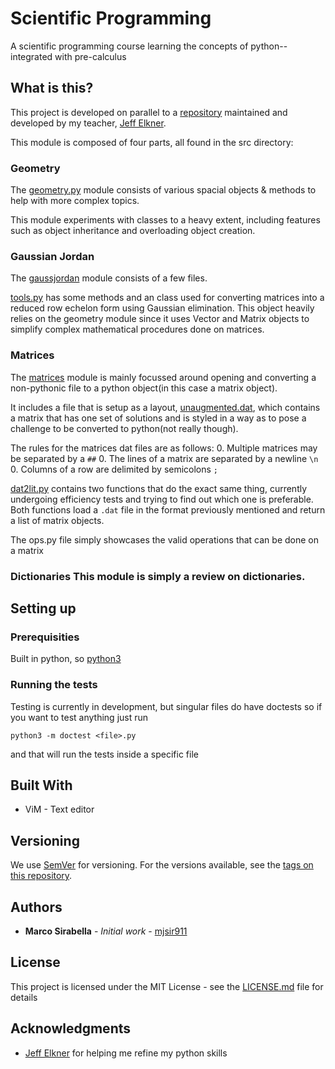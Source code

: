 # Scientific Programming

A scientific programming course learning the concepts of python-- integrated
with pre-calculus 

## What is this?

This project is developed on parallel to a
[repository](https://github.com/jelkner/ScientificProgramming) maintained and
developed by my teacher, [Jeff Elkner](https://github.com/jelkner).

This module is composed of four parts, all found in the src directory:

### Geometry

The [geometry.py]( {{site.codeurl}}/src/geometry.py) module consists of various
spacial objects & methods to help with more complex topics.

This module experiments with classes to a heavy extent, including features such
as object inheritance and overloading object creation.

### Gaussian Jordan

The [gaussjordan]( {{site.codeurl}}/src/gaussjordan) module consists of a few
files.

[tools.py]({{site.codeurl}}/src/gaussjordan/tools.py) has some methods and an
class used for converting matrices into a reduced row echelon form using
Gaussian elimination. This object heavily relies on the geometry module since
it uses Vector and Matrix objects to simplify complex mathematical procedures
done on matrices.

### Matrices

The [matrices]({{site.codeurl}}/src/matrices) module is mainly focussed around
opening and converting a non-pythonic file to a python object(in this case a
matrix object).

It includes a file that is setup as a layout, [unaugmented.dat](
{{site.codeurl}}/src/matrices/unaugmented.dat), which contains a matrix that
has one set of solutions and is styled in a way as to pose a challenge to be
converted to python(not really though).

The rules for the matrices dat files are as follows:
0. Multiple matrices may be separated by a `##`
0. The lines of a matrix are separated by a newline `\n`
0. Columns of a row are delimited by semicolons `;`

[dat2lit.py]( {{site.codeurl}}/src/matrices/unaugmented.dat) contains two
functions that do the exact same thing, currently undergoing efficiency tests
and trying to find out which one is preferable. Both functions load a `.dat`
file in the format previously mentioned and return a list of matrix objects.

The ops.py file simply showcases the valid operations that can be done on a
matrix

### Dictionaries This module is simply a review on dictionaries.

## Setting up 

### Prerequisities

Built in python, so [python3](www.python.org)

### Running the tests

Testing is currently in development, but singular files do have doctests so if
you want to test anything just run

    python3 -m doctest <file>.py

and that will run the tests inside a specific file


## Built With

* ViM - Text editor

## Versioning

We use [SemVer](http://semver.org/) for versioning. For the versions available,
see the [tags on this repository]({{site.codeurl}}/tags). 

## Authors

* **Marco Sirabella** - *Initial work* -
  [mjsir911](https://github.com/mjsir911)

## License

This project is licensed under the MIT License - see the
[LICENSE.md](LICENSE.md) file for details

## Acknowledgments

* [Jeff Elkner](https://github.com/jelkner) for helping me refine my python
  skills
